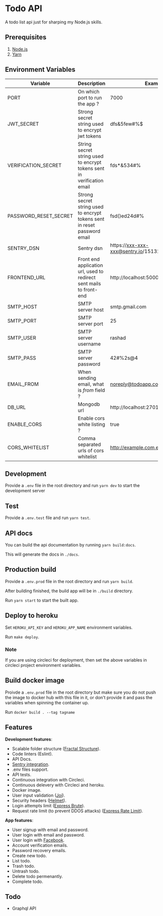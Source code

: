 # Todo API

A todo list api just for sharping my Node.js skills.

## Prerequisites
1. [Node.js](https://nodejs.org)
2. [Yarn](https://yarnpkg.com/)

## Environment Variables
| Variable              | Description                                                              | Example                               |
| --------------------- | ------------------------------------------------------------------------ | ------------------------------------- |
| PORT                  | On which port to run the app ?                                           | 7000                                  |
| JWT_SECRET            | Strong secret string used to encrypt jwt tokens                          | dfs&5few#%$                           |
| VERIFICATION_SECRET   | String secret string used to encrypt tokens sent in verification email   | fds*&534#%                            |
| PASSWORD_RESET_SECRET | Strong secret string used to encrypt tokens sent in reset password email | fsd()ed24d#%                          |
| SENTRY_DSN            | Sentry dsn                                                               | https://xxx-xxx-xxx@sentry.io/1513113 |
| FRONTEND_URL          | Front end application url, used to redirect sent mails to front-end      | http://localhost:5000                 |
| SMTP_HOST             | SMTP server host                                                         | smtp.gmail.com                        |
| SMTP_PORT             | SMTP server port                                                         | 25                                    |
| SMTP_USER             | SMTP server username                                                     | rashad                                |
| SMTP_PASS             | SMTP server password                                                     | 42#%2s@4                              |
| EMAIL_FROM            | When sending email, what is *from* field ?                               | noreply@todoapp.com                   |
| DB_URL                | Mongodb url                                                              | http://localhost:27017/todoapp        |
| ENABLE_CORS           | Enable cors white listing ?                                              | true                                  |
| CORS_WHITELIST        | Comma separated urls of cors whitelist                                   | http://example.com,example.com,api.io |


## Development
Provide a `.env` file in the root directory and run `yarn dev` to start the development server

## Test
Provide a `.env.test` file and run `yarn test`.

## API docs
You can build the api documentation by running `yarn build:docs`.

This will generate the docs in `./docs`.


## Production build
Provide a `.env.prod` file in the root directory and run `yarn build`.

After building finished, the build app will be in `./build` directory.

Run `yarn start` to start the built app.

## Deploy to heroku
Set `HEROKU_API_KEY` and `HEROKU_APP_NAME` environment variables.

Run `make deploy`.

### Note
If you are using circleci for deployment, then set the above variables in circleci project environment variables.

## Build docker image
Proivde a `.env.prod` file in the root directory but make sure you do not push the image to docker hub with this file in it, or don't provide it and pass the variables when spinning the container up.

Run `docker build . --tag tagname`

## Features

**Development features**:

- Scalable folder structure ([Fractal Structure](https://codeburst.io/fractal-a-nodejs-app-structure-for-infinite-scale-d74dda57ee11)).
- Code linters (Eslint).
- API Docs.
- [Sentry integration](https://sentry.io).
- .env files support.
- API tests.
- Continuous integration with Circleci.
- Continuous delevery with Circleci and heroku.
- Docker image.
- User input validation ([Joi](https://www.npmjs.com/package/@hapi/joi)).
- Security headers ([Helmet](https://www.npmjs.com/package/helmet)).
- Login attempts limit ([Express Brute](https://www.npmjs.com/package/express-brute)).
- Request rate limit (to prevent DDOS attacks) ([Express Rate Limit](https://www.npmjs.com/package/express-rate-limit)).

**App features**:

- User signup with email and password.
- User login with email and password.
- User login with [Facebook](https://www.facebook.com).
- Account verification emails.
- Password recovery emails.
- Create new todo.
- List todo.
- Trash todo.
- Untrash todo.
- Delete todo permenantly.
- Complete todo.

## Todo
- Graphql API